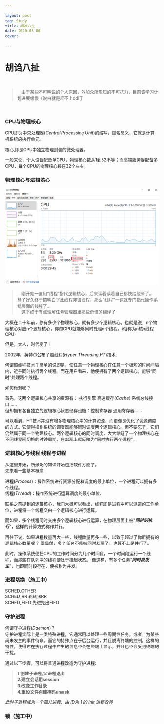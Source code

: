 ```yaml
---

layout: post
tag: Study
title: 胡诌八扯
date: 2020-03-06
cover: 

---
```


# **胡诌八扯**  

&#8195;  

>&#8195;由于某些不可明说的个人原因，外加众所周知的不可抗力，目前该学习计划进展缓慢（说白就是赶不上ddl了  

&#8195;


### **CPU与物理核心**

CPU即为中央处理器(*Central Processing Unit*)的缩写，顾名思义，它就是计算机系统的执行单元。

核心,即是CPU中独立物理封装的微处理器。

一般来说，个人设备配备单CPU，物理核心数从1到32不等；而高端服务器配备多CPU，每个CPU的物理核心数在32个左右。



### **物理核心与逻辑核心**
![avatar](https://raw.githubusercontent.com/MinerOAO/MinerOAO.github.io/master/assets/img/P1.png)  
>&#8195;刚开始一直用“线程”指代逻辑核心，后来读着读着自己都快给绕晕了。   想了好久终于搞明白了此线程非彼线程，那么“线程”一词就专门指代操作系统层面的线程了。  
>&#8195;这下终于有点理解任务管理器里那些奇怪的翻译了

大概在二十年前，你有多少个物理核心，就有多少个逻辑核心。也就是说，n个物理核心对应n个逻辑核心，你的CPU就能够同时处理n个线程。(俗称为n核n线程CPU)

但是，大人，时代变了！

2002年，英特尔公布了超线程(*Hyper  Threading,HT*)技术.

何谓超线程技术？简单的说即是，使任意一个物理核心在任意一个极短的时间间隔内，近乎同时执行两个线程。而在用户看来，他便拥有了两个逻辑核心，能够“同时”处理两个线程。

如何做到呢？

首先，这两个逻辑核心共享的资源有： 执行引擎  高速缓存(*Cache*)  系统总线接口......  
但却拥有各自独立的逻辑核心状态储存设施：控制寄存器 通用寄存器......  

可以看到，HT技术并没有增多物理核心中的计算资源，而更像是优化了资源调度的方式。它使得操作系统的调度器能够同时调度两个逻辑核心。但不要忘了，它们仍然属于同一个物理核心。两个逻辑核心的同时调度，大大缩短了一个物理核心在不同线程间切换的时钟周期，在宏观上就反映为“同时执行两个线程”。


### **逻辑核心与线程 线程与进程**

从这里开始，所涉及的知识开始包括软件方面了。  
先来看一些基本概念

进程(*Process*)：操作系统进行资源分配和调度的最小单位，一个进程可以拥有多个线程。  
线程(*Thread*)：操作系统进行运算调度的最小单位.

联系之前提到的逻辑核心，我们大概可以看出，线程即是进程中可以派遣的工作单位，进程将一个线程交由一个逻辑核心进行运算。

而如果，多个线程同时交由多个逻辑核心进行运算，在物理层面上被"***同时刻执行***"，这样的计算方式称作并行。  

再往下说，如果进程数量再大一些，线程数量再多一些，以致于超过了你所拥有的逻辑核心数量呢？
很显然，多个任务不能被同时处理了，也算不上是并行了。 


此时，操作系统便把CPU的工作时间分为几个时间段，一个时间段运行一个线程，而那些在队列中的线程便处于挂起状态。
像这样，有多个任务“***同时段发生***”，也即同时段存在，便被称为并发。


 

    
### **进程切换（施工中）**
SCHED_OTHER  
SCHED_RR 轮转法RR  
SCHED_FIFO 先进先出FIFO   



### **守护进程**
何谓守护进程(*Daemon*)？  
守护进程实际上是一类特殊进程，它通常用以处理一些周期性任务，或者，为某些尚未发生的事件待命。而它的特殊点在于后台运行，并且脱离终端的控制。这样的特性，使得它在执行过程中产生的信息不会在终端上显示，并且也不会受到终端的干扰。

通过以下步骤，可以将普通进程改造为守护进程:

>**1.创建子进程,父进程退出  
2.建立会话期session  
3.改变工作目录  
4.重设文件创建掩码umask**  

 *此时子进程成为一个孤儿进程，由 ID为 1 的 init 进程收养*


### **锁（施工中）**
